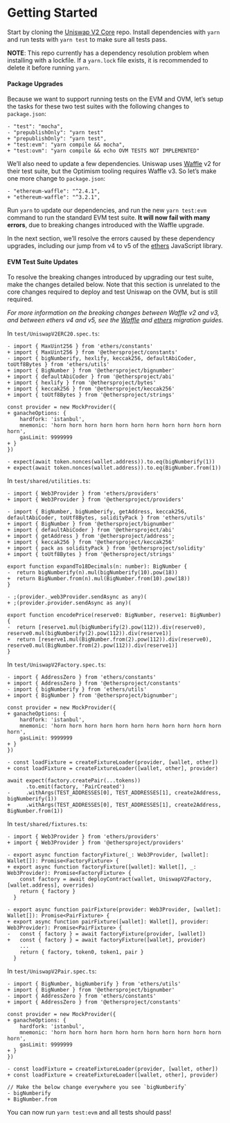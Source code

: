 # Getting Started

Start by cloning the [Uniswap V2 Core](https://github.com/Uniswap/uniswap-v2-core) repo. Install dependencies with `yarn` and run tests with `yarn test` to make sure all tests pass.

**NOTE**: This repo currently has a dependency resolution problem when installing with a lockfile. If a `yarn.lock` file exists, it is recommended to delete it before running `yarn`.

#### Package Upgrades <a id="Package-Upgrades"></a>

Because we want to support running tests on the EVM and OVM, let’s setup the tasks for these two test suites with the following changes to `package.json`:

```text
- "test": "mocha",
- "prepublishOnly": "yarn test"
+ "prepublishOnly": "yarn test",
+ "test:evm": "yarn compile && mocha",
+ "test:ovm": "yarn compile && echo OVM TESTS NOT IMPLEMENTED"
```

We’ll also need to update a few dependencies. Uniswap uses [Waffle](https://getwaffle.io/) v2 for their test suite, but the Optimism tooling requires Waffle v3. So let’s make one more change to `package.json`:

```text
- "ethereum-waffle": "^2.4.1",
+ "ethereum-waffle": "^3.2.1",
```

Run `yarn` to update our dependencies, and run the new `yarn test:evm` command to run the standard EVM test suite. **It will now fail with many errors**, due to breaking changes introduced with the Waffle upgrade.

In the next section, we’ll resolve the errors caused by these dependency upgrades, including our jump from v4 to v5 of the [ethers](https://docs.ethers.io/v5/) JavaScript library.

#### EVM Test Suite Updates <a id="EVM-Test-Suite-Updates"></a>

To resolve the breaking changes introduced by upgrading our test suite, make the changes detailed below. Note that this section is unrelated to the core changes required to deploy and test Uniswap on the OVM, but is still required.

_For more information on the breaking changes between Waffle v2 and v3, and between ethers v4 and v5, see the_ [_Waffle_](https://ethereum-waffle.readthedocs.io/en/latest/migration-guides.html#migration-from-waffle-2-5-to-waffle-3-0-0) _and_ [_ethers_](https://docs.ethers.io/v5/migration/ethers-v4/) _migration guides._

In `test/UniswapV2ERC20.spec.ts`:

```text
- import { MaxUint256 } from 'ethers/constants'
+ import { MaxUint256 } from '@ethersproject/constants'
- import { bigNumberify, hexlify, keccak256, defaultAbiCoder, toUtf8Bytes } from 'ethers/utils'
+ import { BigNumber } from '@ethersproject/bignumber'
+ import { defaultAbiCoder } from '@ethersproject/abi'
+ import { hexlify } from '@ethersproject/bytes'
+ import { keccak256 } from '@ethersproject/keccak256'
+ import { toUtf8Bytes } from '@ethersproject/strings'

const provider = new MockProvider({
+ ganacheOptions: {
    hardfork: 'istanbul',
    mnemonic: 'horn horn horn horn horn horn horn horn horn horn horn horn',
    gasLimit: 9999999
+ }    
})
  
- expect(await token.nonces(wallet.address)).to.eq(bigNumberify(1))
+ expect(await token.nonces(wallet.address)).to.eq(BigNumber.from(1))
```

In `test/shared/utilities.ts`:

```text
- import { Web3Provider } from 'ethers/providers'
+ import { Web3Provider } from '@ethersproject/providers'

- import { BigNumber, bigNumberify, getAddress, keccak256, defaultAbiCoder, toUtf8Bytes, solidityPack } from 'ethers/utils'
+ import { BigNumber } from '@ethersproject/bignumber'
+ import { defaultAbiCoder } from '@ethersproject/abi'
+ import { getAddress } from '@ethersproject/address';
+ import { keccak256 } from '@ethersproject/keccak256'
+ import { pack as solidityPack } from '@ethersproject/solidity'
+ import { toUtf8Bytes } from '@ethersproject/strings'

export function expandTo18Decimals(n: number): BigNumber {
-  return bigNumberify(n).mul(bigNumberify(10).pow(18))
+  return BigNumber.from(n).mul(BigNumber.from(10).pow(18))
}

- ;(provider._web3Provider.sendAsync as any)(
+ ;(provider.provider.sendAsync as any)(

export function encodePrice(reserve0: BigNumber, reserve1: BigNumber) {
-  return [reserve1.mul(bigNumberify(2).pow(112)).div(reserve0), reserve0.mul(bigNumberify(2).pow(112)).div(reserve1)]
+  return [reserve1.mul(BigNumber.from(2).pow(112)).div(reserve0), reserve0.mul(BigNumber.from(2).pow(112)).div(reserve1)]
}
```

In `test/UniswapV2Factory.spec.ts`:

```text
- import { AddressZero } from 'ethers/constants'
+ import { AddressZero } from '@ethersproject/constants'
- import { bigNumberify } from 'ethers/utils'
+ import { BigNumber } from '@ethersproject/bignumber';

const provider = new MockProvider({
+ ganacheOptions: {
    hardfork: 'istanbul',
    mnemonic: 'horn horn horn horn horn horn horn horn horn horn horn horn',
    gasLimit: 9999999
+ }    
})

- const loadFixture = createFixtureLoader(provider, [wallet, other])
+ const loadFixture = createFixtureLoader([wallet, other], provider)

await expect(factory.createPair(...tokens))
      .to.emit(factory, 'PairCreated')
-     .withArgs(TEST_ADDRESSES[0], TEST_ADDRESSES[1], create2Address, bigNumberify(1))
+     .withArgs(TEST_ADDRESSES[0], TEST_ADDRESSES[1], create2Address, BigNumber.from(1))
```

In `test/shared/fixtures.ts`:

```text
- import { Web3Provider } from 'ethers/providers'
+ import { Web3Provider } from '@ethersproject/providers'

- export async function factoryFixture(_: Web3Provider, [wallet]: Wallet[]): Promise<FactoryFixture> {
+ export async function factoryFixture([wallet]: Wallet[], _: Web3Provider): Promise<FactoryFixture> {
    const factory = await deployContract(wallet, UniswapV2Factory, [wallet.address], overrides)
    return { factory }
  }
  
- export async function pairFixture(provider: Web3Provider, [wallet]: Wallet[]): Promise<PairFixture> {
+ export async function pairFixture([wallet]: Wallet[], provider: Web3Provider): Promise<PairFixture> {
-   const { factory } = await factoryFixture(provider, [wallet])
+   const { factory } = await factoryFixture([wallet], provider)
    ...
    return { factory, token0, token1, pair }
  }
```

In `test/UniswapV2Pair.spec.ts`:

```text
- import { BigNumber, bigNumberify } from 'ethers/utils'
+ import { BigNumber } from '@ethersproject/bignumber'
- import { AddressZero } from 'ethers/constants'
+ import { AddressZero } from '@ethersproject/constants'

const provider = new MockProvider({
+ ganacheOptions: {
    hardfork: 'istanbul',
    mnemonic: 'horn horn horn horn horn horn horn horn horn horn horn horn',
    gasLimit: 9999999
+ }    
})

- const loadFixture = createFixtureLoader(provider, [wallet, other])
+ const loadFixture = createFixtureLoader([wallet, other], provider)

// Make the below change everywhere you see `bigNumberify`
- bigNumberify
+ BigNumber.from
```

You can now run `yarn test:evm` and all tests should pass!

